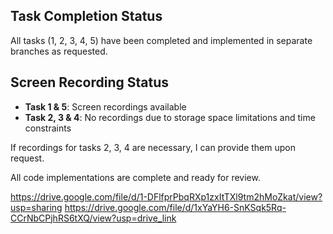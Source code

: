 ## Task Completion Status

All tasks (1, 2, 3, 4, 5) have been completed and implemented in separate branches as requested.

## Screen Recording Status

- **Task 1 & 5**: Screen recordings available
- **Task 2, 3 & 4**: No recordings due to storage space limitations and time constraints

If recordings for tasks 2, 3, 4 are necessary, I can provide them upon request.

All code implementations are complete and ready for review.

https://drive.google.com/file/d/1-DFlfprPbqRXp1zxItTXl9tm2hMoZkat/view?usp=sharing
https://drive.google.com/file/d/1xYaYH6-SnKSqk5Rq-CCrNbCPjhRS6tXQ/view?usp=drive_link
